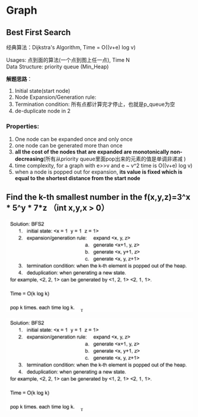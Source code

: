 # Graph

## Best First Search

经典算法：Dijkstra's Algorithm, Time = O\(\(v+e\) log v\)

Usages: 点到面的算法\(一个点到图上任一点\), Time N  
Data Structure: priority queue \(Min\_Heap\)

  
**解题思路**：

1. Initial state\(start node\)
2. Node Expansion/Generation rule:
3. Termination condition: 所有点都计算完才停止，也就是p\_queue为空
4. de-duplicate node in 2

### Properties:

1. One node can be expanded once and only once
2. one node can be generated more than once
3. **all the cost of the nodes that are expanded are monotonically non-decreasing**\(所有从priority queue里面pop出来的元素的值是单调非递减 \)
4. time complexity, for a graph with e&gt;&gt;v and e ~ v^2 time is O\(\(v+e\) log v\)
5. when a node is popped out for expansion, **its value is fixed which is equal to the shortest distance from the start node**

## Find the k-th smallest number in the f\(x,y,z\)=3^x \* 5^y \* 7\*z （int x,y,x &gt; 0）

![](../.gitbook/assets/image%20%2828%29.png)

![](../.gitbook/assets/image%20%2828%29.png)

